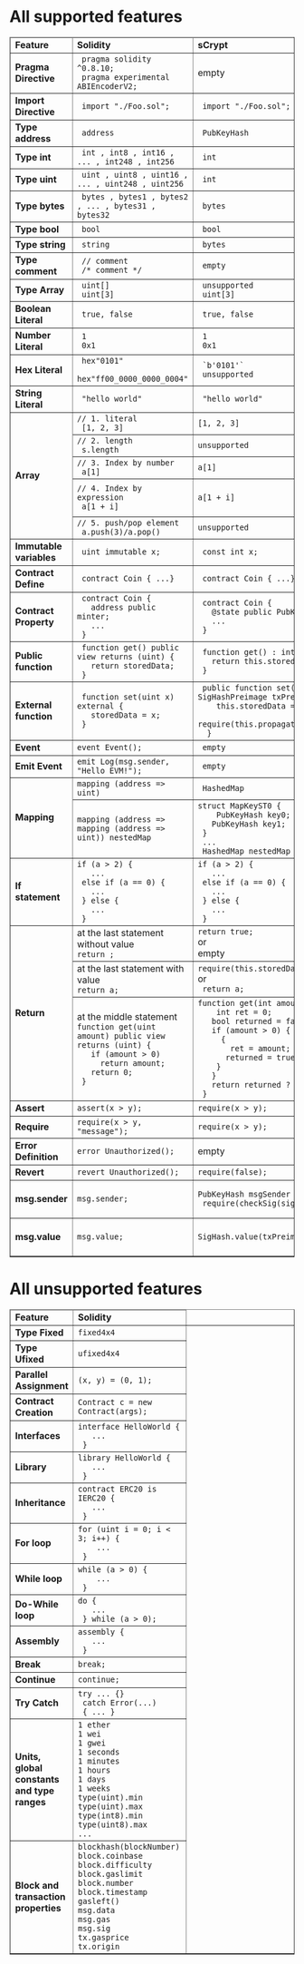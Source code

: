 # All supported features
<table border="1" style="width: 100%">

<colgroup>
    <col span="1" style="width: 10%;">
    <col span="1" style="width: 40%;">
    <col span="1" style="width: 40%;">
    <col span="1" style="width: 10%; word-break:break-all;">
</colgroup>
<thead>

<tr>
    <td><b>Feature</b></td>
    <td><b>Solidity</b></td>
    <td><b>sCrypt</b></td>
    <td><b>Note</b></td>
</tr>
</thead>
<tbody>
<tr>
    <td><b>Pragma Directive</b></td>
    <td><code> pragma solidity ^0.8.10; <br> pragma experimental ABIEncoderV2;</code></td>
    <td>empty</td>
    <td ></td>
</tr>

<tr>
    <td><b>Import Directive</b></td>
    <td><code> import "./Foo.sol";</code></td>
    <td><code> import "./Foo.sol";</code></td>
    <td >only support local file</td>
</tr>


<tr>
    <td><b>Type address</b></td>
    <td><code> address</code></td>
    <td><code> PubKeyHash</code></td>
    <td></td>
</tr>

<tr>
    <td><b>Type int</b></td>
    <td><code> int , int8 , int16 , ... , int248 , int256 </code></td>
    <td><code> int</code></td>
    <td></td>
</tr>

<tr>
    <td><b>Type uint</b></td>
    <td><code> uint , uint8 , uint16 , ... , uint248 , uint256 </code></td>
    <td><code> int</code></td>
    <td></td>
</tr>

<tr>
    <td><b>Type bytes</b></td>
    <td><code> bytes , bytes1 , bytes2 , ... , bytes31 , bytes32 </code></td>
    <td><code> bytes</code></td>
    <td></td>
</tr>

<tr>
    <td><b>Type bool</b></td>
    <td><code> bool </code></td>
    <td><code> bool</code></td>
    <td></td>
</tr>

<tr>
    <td><b>Type string</b></td>
    <td><code> string </code></td>
    <td><code> bytes</code></td>
    <td></td>
</tr>

<tr>
    <td><b>Type comment</b></td>
    <td><code> // comment <br> /* comment */ </code></td>
    <td><code> empty</code></td>
    <td></td>
</tr>

<tr>
    <td><b>Type Array</b></td>
    <td><code> uint[] <br> uint[3]</code></td>
    <td><code> unsupported <br> uint[3]</code></td>
    <td></td>
</tr>

<tr>
    <td><b>Boolean Literal</b></td>
    <td><code> true, false</code></td>
    <td><code> true, false</code></td>
    <td></td>
</tr>

<tr>
    <td><b>Number Literal</b></td>
    <td><code> 1 <br> 0x1</code></td>
    <td><code> 1 <br> 0x1</code></td>
    <td></td>
</tr>

<tr>
    <td><b>Hex Literal</b></td>
    <td><code> hex"0101" <br> hex"ff00_0000_0000_0004" </code></td>
    <td><code> `b'0101'` <br> unsupported</code></td>
    <td></td>
</tr>

<tr>
    <td><b>String Literal</b></td>
    <td><code> "hello world" </code></td>
    <td><code> "hello world" </code></td>
    <td></td>
</tr>


<tr >
    <td rowspan="5"><b>Array</b></td>
    <td><code>// 1. literal <br> [1, 2, 3] </code> </td>
    <td><code>[1, 2, 3] </code> </td>
    <td></td>
</tr>

<tr>
    <td><code>// 2. length <br> s.length </code> </td>
    <td><code>unsupported </code> </td>
    <td></td>
</tr>
<tr >
    <td><code>// 3. Index by number <br> a[1] </code> </td>
    <td><code>a[1] </code> </td>
    <td></td>
</tr>
<tr >
    <td><code>// 4. Index by expression <br> a[1 + i] </code> </td>
    <td><code>a[1 + i] </code> </td>
    <td>only a <a href="https://scryptdoc.readthedocs.io/en/latest/ctc.html">compile-time constant</a> (CTC) can be used as an index when writing array in sCrypt</td>
</tr>
<tr >
    <td><code>// 5. push/pop element <br> a.push(3)/a.pop() </code> </td>
    <td><code>unsupported </code> </td>
    <td></td>
</tr>
<tr>
    <td><b>Immutable variables</b></td>
    <td><code> uint immutable x; </code></td>
    <td><code> const int x;</code></td>
    <td></td>
</tr>

<tr>
    <td><b>Contract Define</b></td>
    <td><code> contract Coin { ...} </code></td>
    <td><code> contract Coin { ...} </code></td>
    <td></td>
</tr>

<tr>
    <td><b>Contract Property</b></td>
    <td><code> contract Coin { <br > &nbsp; address public minter; <br> &nbsp; ... <br> } </code></td>
    <td><code> contract Coin { <br > &nbsp; @state public PubKeyHash minter; <br> &nbsp; ... <br> } </code></td>
    <td>cannot support property with initialization: <code>uint amount = 1000;</code></td>
</tr>

<tr>
    <td><b>Public function</b></td>
    <td><code> function get() public view returns (uint) { <br> &nbsp; return storedData; <br> } </code></td>
    <td><code> function get() : int { <br> &nbsp; return this.storedData; <br> }</code></td>
    <td></td>
</tr>

<tr>
    <td><b>External function</b></td>
    <td><code> function set(uint x) external { <br> &nbsp; storedData = x; <br> } </code></td>
    <td><code> public function set(int x, SigHashPreimage txPreimage) { <br>  &nbsp; this.storedData = x; <br> &nbsp; require(this.propagateState(txPreimage)); <br>  }</code></td>
    <td  >automatically add require statement <code>require(this.propagateState(txPreimage));</code> and function paremeter <code>SigHashPreimage txPreimage</code> when transpiling external function</td>
</tr>

<tr>
    <td><b>Event</b></td>
    <td><code>event Event(); </code></td>
    <td><code> empty</code></td>
    <td></td>
</tr>

<tr>
    <td><b>Emit Event</b></td>
    <td><code>emit Log(msg.sender, "Hello EVM!");</code></td>
    <td><code> empty</code></td>
    <td></td>
</tr>

<tr>
    <td rowspan="2"><b>Mapping</b></td>
    <td><code>mapping (address => uint)</code></td>
    <td><code> HashedMap<PubKeyHash, int></code></td>
    <td><a href="https://scryptdoc.readthedocs.io/en/latest/contracts.html#library-hashedmap">HashedMap </a></td>
</tr>

<tr>
    <td><code>mapping (address => mapping (address => uint)) nestedMap</code></td>
    <td><code>struct MapKeyST0 { <br>  &nbsp; PubKeyHash key0; <br> &nbsp; PubKeyHash key1; <br> } <br> ... <br> HashedMap<MapKeyST0, int> nestedMap</code></td>
    <td>nestedMap[addr1] does not work, only nestedMap[addr1][addr2] works</td>
</tr>

<tr>
    <td><b>If statement</b></td>
    <td><code>if (a > 2) { <br> &nbsp; ... <br> else if (a == 0) { <br> &nbsp; ... <br> } else { <br> &nbsp; ... <br> }</code></td>
    <td><code>if (a > 2) { <br> &nbsp; ... <br> else if (a == 0) { <br> &nbsp; ... <br> } else { <br> &nbsp; ... <br> }</code></td>
    <td></td>
</tr>

<tr>
    <td rowspan="3"><b>Return</b></td>
    <td> at the last statement without value <br> <code>return ;</code></td>
    <td><code>return true;</code> <br> or <br> empty</td>
    <td></td>
</tr>

<tr>
    <td> at the last statement with value <br> <code>return a;</code></td>
    <td><code>require(this.storedData == retVal);</code> <br> or <br> <code> return a; </code></td>
    <td></td>
</tr>

<tr>
    <td> at the middle statement <br> <code>function get(uint amount) public view returns (uint) { <br> &nbsp; if (amount > 0) <br> &nbsp; &nbsp; return amount; <br> &nbsp; return 0; <br> }</code></td>
    <td><code>function get(int amount) : int { <br>  &nbsp; int ret = 0; <br> &nbsp; bool returned = false; <br> &nbsp; if (amount > 0) { <br> &nbsp; &nbsp; { <br> &nbsp; &nbsp; &nbsp; ret = amount; <br> &nbsp;&nbsp;&nbsp;&nbsp; returned = true; <br> &nbsp;&nbsp; } <br> &nbsp; } <br> &nbsp; return returned ? ret : 0; <br> } </code></td>
    <td>return in sCrypt can only appear as the last statement of a function</td>
</tr>

<tr>
    <td ><b>Assert</b></td>
    <td><code>assert(x > y);</code></td>
    <td><code>require(x > y);</code></td>
    <td></td>
</tr>

<tr>
    <td ><b>Require</b></td>
    <td><code>require(x > y, "message");</code></td>
    <td><code>require(x > y);</code></td>
    <td>message is ignored</td>
</tr>

<tr>
    <td ><b>Error Definition</b></td>
    <td><code>error Unauthorized();</code></td>
    <td>empty</td>
    <td></td>
</tr>

<tr>
    <td ><b>Revert</b></td>
    <td><code>revert Unauthorized();</code></td>
    <td><code>require(false);</code></td>
    <td></td>
</tr>

<tr>
    <td ><b>msg.sender</b></td>
    <td><code>msg.sender;</code></td>
    <td><code>PubKeyHash msgSender = hash160(pubKey); <br> require(checkSig(sig, pubKey)); </code></td>
    <td>will automatically add two parameters to the function signature： <code>Sig sig, PubKey pubKey</code></td>
</tr>

<tr>
    <td ><b>msg.value</b></td>
    <td><code>msg.value;</code></td>
    <td><code>SigHash.value(txPreimage);</code></td>
    <td>will automatically add one parameter to the function signature： <code>SigHashPreimage txPreimage</code></td>
</tr>

</tbody>
</table>

# All unsupported features 


<table border="1" style="width: 100%">


<colgroup>
    <col span="1" style="width: 10%;">
    <col span="1" style="width: 40%;">
    <col span="1" style="width: 40%;">
</colgroup>
<thead>

<tr>
    <td><b>Feature</b></td>
    <td><b>Solidity</b></td>
</tr>
</thead>
<tbody>

<tr>
    <td ><b>Type Fixed</b></td>
    <td><code>fixed4x4</code></td>
</tr>

<tr>
    <td ><b>Type Ufixed</b></td>
    <td><code>ufixed4x4</code></td>
</tr>

<tr>
    <td ><b>Parallel Assignment</b></td>
    <td><code>(x, y) = (0, 1); </code></td>
</tr>

<tr>
    <td ><b>Contract Creation</b></td>
    <td><code>Contract c = new Contract(args);</code></td>
</tr>
<tr>
    <td ><b>Interfaces</b></td>
    <td><code>interface HelloWorld { <br> &nbsp; ... <br> }</code></td>
</tr>
<tr>
    <td ><b>Library</b></td>
    <td><code>library HelloWorld { <br> &nbsp; ... <br> }</code></td>
</tr>
<tr>
    <td ><b>Inheritance</b></td>
    <td><code>contract ERC20 is IERC20 { <br> &nbsp; ... <br> }</code></td>
</tr>

<tr>
    <td ><b>For loop </b></td>
    <td><code>for (uint i = 0; i < 3; i++) { <br>  &nbsp; ... <br> }</code></td>
</tr>

<tr>
    <td ><b>While loop </b></td>
    <td><code>while (a > 0) { <br>  &nbsp; ... <br> }</code></td>
</tr>

<tr>
    <td ><b>Do-While loop </b></td>
    <td><code>do { <br> &nbsp; ... <br> } while (a > 0);</code></td>
</tr>

<tr>
    <td ><b>Assembly </b></td>
    <td><code>assembly { <br> &nbsp; ... <br> }</code></td>
</tr>

<tr>
    <td ><b>Break </b></td>
    <td><code>break; </code></td>
</tr>

<tr>
    <td ><b>Continue </b></td>
    <td><code>continue; </code></td>
</tr>

<tr>
    <td ><b>Try Catch </b></td>
    <td><code>try ... {} <br> catch Error(...) <br> { ... } </code></td>
</tr>

<tr>
    <td ><b>Units, global constants and type ranges</b></td>
    <td><code>1 ether<br>1 wei<br>1 gwei <br>1 seconds<br>1 minutes<br>1 hours<br>1 days<br>1 weeks<br>type(uint).min<br>type(uint).max<br>type(int8).min<br>type(uint8).max<br>...<br></code></td>
</tr>

<tr>
    <td ><b>Block and transaction properties</b></td>
    <td><code>blockhash(blockNumber) <br>block.coinbase <br>block.difficulty<br>block.gaslimit <br>block.number<br>block.timestamp<br>gasleft() <br>msg.data <br>msg.gas <br>msg.sig <br>tx.gasprice <br>tx.origin <br></code></td>
</tr>

</tbody>
</table>








